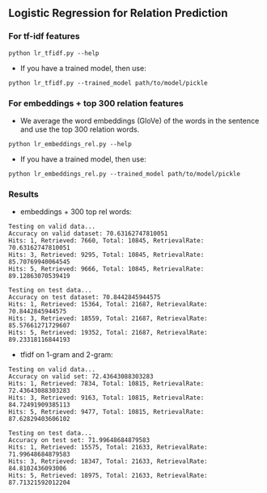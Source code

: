 ## Logistic Regression for Relation Prediction

### For tf-idf features
```
python lr_tfidf.py --help
```
- If you have a trained model, then use:
```
python lr_tfidf.py --trained_model path/to/model/pickle
```

### For embeddings + top 300 relation features
- We average the word embeddings (GloVe) of the words in the sentence and use the top 300 relation words.
```
python lr_embeddings_rel.py --help
```
- If you have a trained model, then use:
```
python lr_embeddings_rel.py --trained_model path/to/model/pickle
```

### Results
- embeddings + 300 top rel words:
```
Testing on valid data...
Accuracy on valid dataset: 70.63162747810051
Hits: 1, Retrieved: 7660, Total: 10845, RetrievalRate: 70.63162747810051
Hits: 3, Retrieved: 9295, Total: 10845, RetrievalRate: 85.70769940064545
Hits: 5, Retrieved: 9666, Total: 10845, RetrievalRate: 89.12863070539419

Testing on test data...
Accuracy on test dataset: 70.8442845944575
Hits: 1, Retrieved: 15364, Total: 21687, RetrievalRate: 70.8442845944575
Hits: 3, Retrieved: 18559, Total: 21687, RetrievalRate: 85.57661271729607
Hits: 5, Retrieved: 19352, Total: 21687, RetrievalRate: 89.23318116844193
```

- tfidf on 1-gram and 2-gram:
```
Testing on valid data...
Accuracy on valid set: 72.43643088303283
Hits: 1, Retrieved: 7834, Total: 10815, RetrievalRate: 72.43643088303283
Hits: 3, Retrieved: 9163, Total: 10815, RetrievalRate: 84.72491909385113
Hits: 5, Retrieved: 9477, Total: 10815, RetrievalRate: 87.62829403606102

Testing on test data...
Accuracy on test set: 71.99648684879583
Hits: 1, Retrieved: 15575, Total: 21633, RetrievalRate: 71.99648684879583
Hits: 3, Retrieved: 18347, Total: 21633, RetrievalRate: 84.8102436093006
Hits: 5, Retrieved: 18975, Total: 21633, RetrievalRate: 87.71321592012204
```
